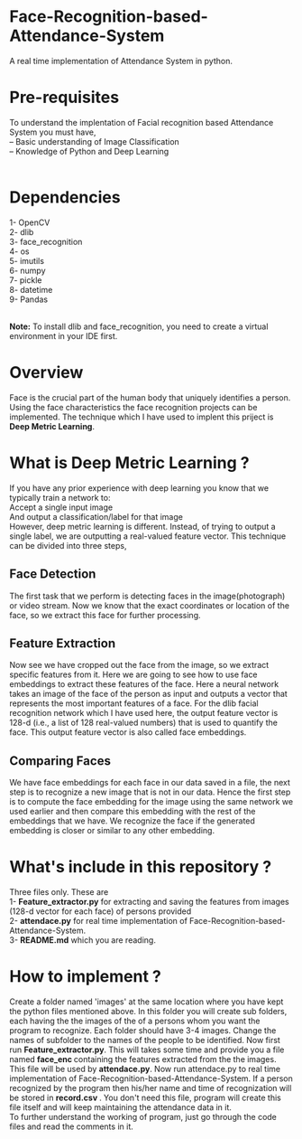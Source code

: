# Face-Recognition-based-Attendance-System
A real time implementation of Attendance System in python.

<h1>Pre-requisites</h1>
To understand the implentation of Facial recognition based Attendance System you  must have, <br>
– Basic understanding of Image Classification<br>
– Knowledge of Python and Deep Learning<br>
<br>
<h1>Dependencies</h1>
1- OpenCV <br>
2- dlib<br>
3- face_recognition <br>
4- os <br>
5- imutils <br>
6- numpy <br>
7- pickle <br>
8- datetime <br>
9- Pandas <br><br>

<b>Note:</b> To install dlib and face_recognition, you need to create a virtual environment in your IDE first.<br>

<h1>Overview</h1>
Face is the crucial part of the human body that uniquely identifies a person. Using the face characteristics the face recognition projects can be implemented. The  technique which I have used  to  implent this priject is <b>Deep  Metric Learning</b>. <br> 
  
<h1>What is Deep  Metric Learning ?</h1> 
If you have any prior experience with deep learning you know that we typically train a network to: <br>
Accept a single input image<br>
And output a classification/label for that image <br>
However, deep metric learning is different. Instead, of trying to output a single label, we are outputting a real-valued feature vector.  This technique can be divided into three steps,<br>
  
  <h2>Face Detection</h2>  
  The first task that we perform is detecting faces in the image(photograph) or video stream. Now we know that the exact coordinates or location of the face, so we extract this face for further processing.<br>
  
  <h2>Feature Extraction</h2>
  Now see we have cropped out the face from the image, so we extract specific features from it. Here we are going to see how to use face embeddings to extract these features of the face. Here  a neural network takes an image of the face of the person as input and outputs a vector that represents the most important features of a face. For the dlib facial recognition network which I have used here, the output feature vector is 128-d (i.e., a list of 128 real-valued numbers) that is used to quantify the face. This output feature vector is also called face embeddings.<br>
  
  <h2>Comparing Faces</h2>  
  We have face embeddings for each face in our data saved in a file, the next step is to recognize a new image that is not in our data. Hence the first step is to compute the face embedding for the image using the same network we used earlier and then compare this embedding with the rest of the embeddings that we have. We recognize the face if the generated embedding is closer or similar to any other embedding.<br>


  <h1>What's include in this repository ?</h1>
  Three files only. These are <br>
  1- <b>Feature_extractor.py</b> for extracting and saving the features from images (128-d vector for each face) of persons provided<br>
  2- <b>attendace.py</b> for real time implementation of Face-Recognition-based-Attendance-System. <br>
  3- <b>README.md</b> which you are reading.<br>
  
  <h1>How to implement ?</h1>
  Create a folder named 'images' at the same location where you have kept the python files mentioned above. In this folder you will create sub folders, each having the the images of the of a persons whom you want the program to recognize. Each folder should have 3-4 images. Change the names of subfolder to the names of the people to be identified.
  Now first run <b>Feature_extractor.py</b>. This will takes some time and provide you a file named <b> face_enc </b> containing the features extracted from the the images. This file will be used by <b>attendace.py</b>. Now run attendace.py to real time implementation of Face-Recognition-based-Attendance-System. If a person recognized by the program then his/her name and time of recognization will be stored in <b> record.csv </b>. You don't need this file, program will create this file itself and will keep maintaining the attendance data in it. <br>
  To further understand the working of program, just go through the code files and read the comments in it.
  



